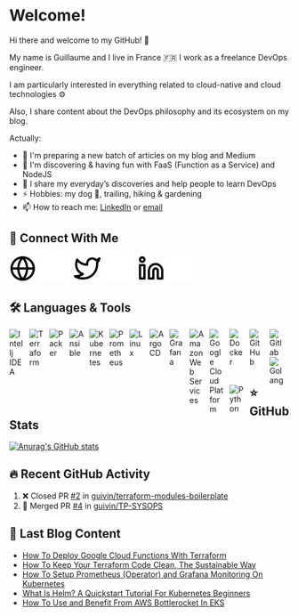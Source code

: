 # Welcome!

Hi there and welcome to my GitHub! 👋

My name is Guillaume and I live in France 🇫🇷 I work as a freelance DevOps engineer.

I am particularly interested in everything related to cloud-native and cloud technologies ⚙️

Also, I share content about the DevOps philosophy and its ecosystem on my blog.

<!--
**guivin/guivin** is a ✨ _special_ ✨ repository because its `README.md` (this file) appears on your GitHub profile.
-->
Actually:

- 🔭 I'm preparing a new batch of articles on my blog and Medium
- 🌱 I'm discovering & having fun with FaaS (Function as a Service) and NodeJS
- 👯 I share my everyday’s discoveries and help people to learn DevOps
- ⚡ Hobbies: my dog 🐶, trailing, hiking & gardening
- 📫 How to reach me: [LinkedIn](https://www.linkedin.com/in/guillaume-vincent-devops) or [email](mailto:contact@getbetterdevops.io) 


## 👋 Connect With Me

[![img_contact](./img/globe-light.svg)](https://getbetterdevops.io#gh-light-mode-only)
[![img_contact](./img/globe-dark.svg)](https://getbetterdevops.io#gh-dark-mode-only)
&nbsp;&nbsp;
[![img_contact](./img/twitter-light.svg)](https://twitter.com/guivin_#gh-light-mode-only)
[![img_contact](./img/twitter-dark.svg)](https://twitter.com/guivin_#gh-dark-mode-only)
&nbsp;&nbsp;
[![img_contact](./img/linkedin-light.svg)](https://www.linkedin.com/in/guillaume-vincent-devops/#gh-light-mode-only)
[![img_contact](./img/linkedin-dark.svg)](https://www.linkedin.com/in/guillaume-vincent-devops/#gh-dark-mode-only)

## 🛠️ Languages & Tools

[<img align="left" alt="Intellj IDEA" width="26px" src="https://cdn.jsdelivr.net/gh/devicons/devicon/icons/intellij/intellij-original.svg" style="padding-right:10px;" />](https://www.jetbrains.com/idea/)
[<img align="left" alt="Terraform" width="26px" src="https://cdn.jsdelivr.net/gh/devicons/devicon/icons/terraform/terraform-original.svg" style="padding-right:10px;" />](https://www.terraform.io/)
[<img align="left" alt="Packer" width="26px" src="https://cdn.jsdelivr.net/gh/devicons/devicon/icons/packer/packer-original-wordmark.svg" style="padding-right:10px;" />](https://www.packer.io/)
[<img align="left" alt="Ansible" width="26px" src="https://cdn.jsdelivr.net/gh/devicons/devicon/icons/ansible/ansible-original.svg" style="padding-right:10px;" />](https://www.ansible.com/)
[<img align="left" alt="Kubernetes" width="26px" src="https://cdn.jsdelivr.net/gh/devicons/devicon/icons/kubernetes/kubernetes-plain.svg" style="padding-right:10px;" />](https://kubernetes.io/)
[<img align="left" alt="Prometheus" width="26px" src="https://cdn.jsdelivr.net/gh/devicons/devicon/icons/prometheus/prometheus-original.svg" style="padding-right:10px;" />](https://prometheus.io/)
<img align="left" alt="Linux" width="26px" src="https://cdn.jsdelivr.net/gh/devicons/devicon/icons/linux/linux-original.svg" style="padding-right:10px;" />
[<img align="left" alt="ArgoCD" width="26px" src="https://cdn.jsdelivr.net/gh/devicons/devicon/icons/argocd/argocd-original-wordmark.svg" style="padding-right:10px;" />](https://argo-cd.readthedocs.io/)
[<img align="left" alt="Grafana" width="26px" src="https://cdn.jsdelivr.net/gh/devicons/devicon/icons/grafana/grafana-original.svg" style="padding-right:10px;" />](https://grafana.com/)
[<img align="left" alt="Amazon Web Services" width="26px" src="https://cdn.jsdelivr.net/gh/devicons/devicon/icons/amazonwebservices/amazonwebservices-original.svg" style="padding-right:10px;" />](https://aws.amazon.com/)
[<img align="left" alt="Google Cloud Platform" width="26px" src="https://cdn.jsdelivr.net/gh/devicons/devicon/icons/googlecloud/googlecloud-original.svg" style="padding-right:10px;" />](https://cloud.google.com/)
[<img align="left" alt="Docker" width="26px" src="https://cdn.jsdelivr.net/gh/devicons/devicon/icons/docker/docker-original.svg" style="padding-right:10px;" />](https://www.docker.com/)
[<img align="left" alt="GitHub" width="26px" src="https://cdn.jsdelivr.net/gh/devicons/devicon/icons/github/github-original.svg" style="padding-right:10px;" />](https://github.com/)
[<img align="left" alt="Gitlab" width="26px" src="https://cdn.jsdelivr.net/gh/devicons/devicon/icons/gitlab/gitlab-original.svg" style="padding-right:10px;" />](https://gitlab.com/)
[<img align="left" alt="Golang" width="26px" src="https://cdn.jsdelivr.net/gh/devicons/devicon/icons/go/go-original.svg" style="padding-right:10px;" />](https://go.dev/)
[<img align="left" alt="Python" width="26px" src="https://cdn.jsdelivr.net/gh/devicons/devicon/icons/python/python-original.svg" style="padding-right:10px;" />](https://www.python.org/)

<br />
<br />


## ⭐ GitHub Stats

[![Anurag's GitHub stats](https://github-readme-stats.vercel.app/api?username=guivin&show_icons=true&hide_border=false&title_color=3B1F94f&icon_color=FFE500&bg_color=09131B&text_color=ffffff&border_color=0c1a25)](https://github.com/anuraghazra/github-readme-stats)

## 🔥 Recent GitHub Activity

<!--START_SECTION:activity-->
1. ❌ Closed PR [#2](https://github.com/guivin/terraform-modules-boilerplate/pull/2) in [guivin/terraform-modules-boilerplate](https://github.com/guivin/terraform-modules-boilerplate)
2. 🎉 Merged PR [#4](https://github.com/guivin/TP-SYSOPS/pull/4) in [guivin/TP-SYSOPS](https://github.com/guivin/TP-SYSOPS)
<!--END_SECTION:activity-->

## 📖 Last Blog Content

<!-- BLOG-POST-LIST:START -->
- [How To Deploy Google Cloud Functions With Terraform](https://getbetterdevops.io/google-cloud-functions-with-terraform/)
- [How To Keep Your Terraform Code Clean, The Sustainable Way](https://getbetterdevops.io/terraform-clean-code/)
- [How To Setup Prometheus &lpar;Operator&rpar; and Grafana Monitoring On Kubernetes](https://getbetterdevops.io/setup-prometheus-and-grafana-on-kubernetes/)
- [What Is Helm? A Quickstart Tutorial For Kubernetes Beginners](https://getbetterdevops.io/helm-quickstart-tutorial/)
- [How To Use and Benefit From AWS Bottlerocket In EKS](https://getbetterdevops.io/aws-bottlerocket-in-eks/)
<!-- BLOG-POST-LIST:END -->
